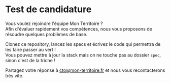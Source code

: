 # Test de candidature

Vous voulez rejoindre l'équipe Mon Territoire ?  
Afin d'évaluer rapidement vos compétences, nous vous proposons de résoudre quelques problèmes de base.

Clonez ce repository, lancez les specs et écrivez le code qui permettra de les faire passer au vert !   
Vous pouvez mettre à jour la stack mais on ne touche pas au dossier `spec`, sinon c'est de la triche !

Partagez votre réponse à [cto@mon-territoire.fr](mailto:cto@mon-territoire.fr) et nous vous recontacterons très vite.
